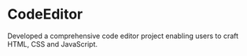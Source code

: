 # CodeEditor
Developed a comprehensive code editor project enabling users to craft HTML, CSS and JavaScript.

